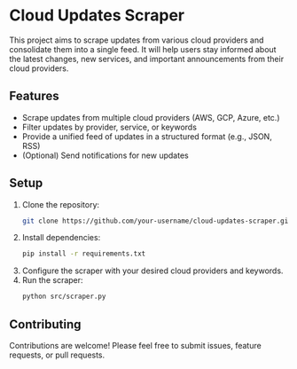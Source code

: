 # Cloud Updates Scraper

This project aims to scrape updates from various cloud providers and consolidate them into a single feed.
It will help users stay informed about the latest changes, new services, and important announcements from their cloud providers.

## Features

- Scrape updates from multiple cloud providers (AWS, GCP, Azure, etc.)
- Filter updates by provider, service, or keywords
- Provide a unified feed of updates in a structured format (e.g., JSON, RSS)
- (Optional) Send notifications for new updates

## Setup

1. Clone the repository:
   ```bash
   git clone https://github.com/your-username/cloud-updates-scraper.git
   ```
2. Install dependencies:
   ```bash
   pip install -r requirements.txt
   ```
3. Configure the scraper with your desired cloud providers and keywords.
4. Run the scraper:
   ```bash
   python src/scraper.py
   ```

## Contributing

Contributions are welcome! Please feel free to submit issues, feature requests, or pull requests.
